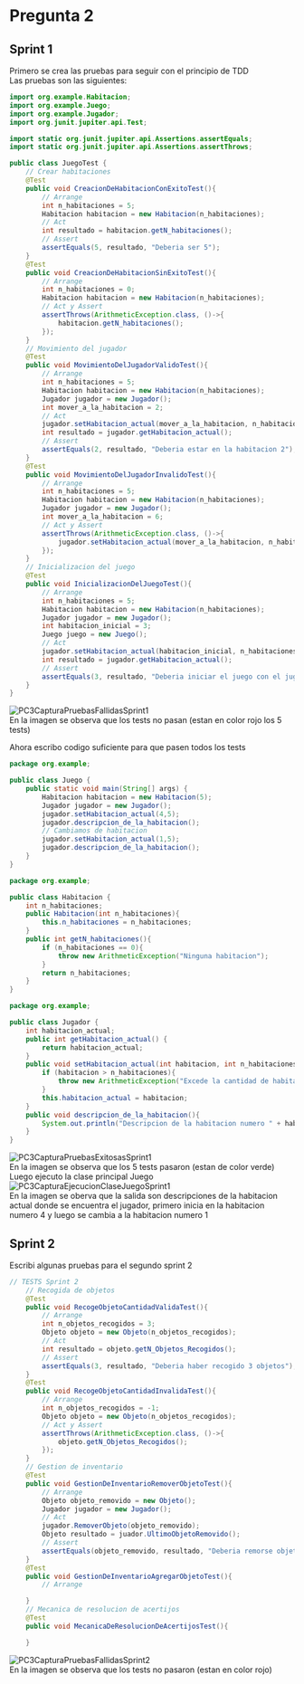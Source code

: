 # Pregunta 2
## Sprint 1
Primero se crea las pruebas para seguir con el principio de TDD  
Las pruebas son las siguientes:  
``` java
import org.example.Habitacion;
import org.example.Juego;
import org.example.Jugador;
import org.junit.jupiter.api.Test;

import static org.junit.jupiter.api.Assertions.assertEquals;
import static org.junit.jupiter.api.Assertions.assertThrows;

public class JuegoTest {
    // Crear habitaciones
    @Test
    public void CreacionDeHabitacionConExitoTest(){
        // Arrange
        int n_habitaciones = 5;
        Habitacion habitacion = new Habitacion(n_habitaciones);
        // Act
        int resultado = habitacion.getN_habitaciones();
        // Assert
        assertEquals(5, resultado, "Deberia ser 5");
    }
    @Test
    public void CreacionDeHabitacionSinExitoTest(){
        // Arrange
        int n_habitaciones = 0;
        Habitacion habitacion = new Habitacion(n_habitaciones);
        // Act y Assert
        assertThrows(ArithmeticException.class, ()->{
            habitacion.getN_habitaciones();
        });
    }
    // Movimiento del jugador
    @Test
    public void MovimientoDelJugadorValidoTest(){
        // Arrange
        int n_habitaciones = 5;
        Habitacion habitacion = new Habitacion(n_habitaciones);
        Jugador jugador = new Jugador();
        int mover_a_la_habitacion = 2;
        // Act
        jugador.setHabitacion_actual(mover_a_la_habitacion, n_habitaciones);
        int resultado = jugador.getHabitacion_actual();
        // Assert
        assertEquals(2, resultado, "Deberia estar en la habitacion 2");
    }
    @Test
    public void MovimientoDelJugadorInvalidoTest(){
        // Arrange
        int n_habitaciones = 5;
        Habitacion habitacion = new Habitacion(n_habitaciones);
        Jugador jugador = new Jugador();
        int mover_a_la_habitacion = 6;
        // Act y Assert
        assertThrows(ArithmeticException.class, ()->{
            jugador.setHabitacion_actual(mover_a_la_habitacion, n_habitaciones);
        });
    }
    // Inicializacion del juego
    @Test
    public void InicializacionDelJuegoTest(){
        // Arrange
        int n_habitaciones = 5;
        Habitacion habitacion = new Habitacion(n_habitaciones);
        Jugador jugador = new Jugador();
        int habitacion_inicial = 3;
        Juego juego = new Juego();
        // Act
        jugador.setHabitacion_actual(habitacion_inicial, n_habitaciones);
        int resultado = jugador.getHabitacion_actual();
        // Assert
        assertEquals(3, resultado, "Deberia iniciar el juego con el jugador en la habitacion 3");
    }
}
```   
![PC3CapturaPruebasFallidasSprint1](Image/PC3CapturaPruebasFallidasSprint1.png)  
En la imagen se observa que los tests no pasan (estan en color rojo los 5 tests)  

Ahora escribo codigo suficiente para que pasen todos los tests  
``` java
package org.example;

public class Juego {
    public static void main(String[] args) {
        Habitacion habitacion = new Habitacion(5);
        Jugador jugador = new Jugador();
        jugador.setHabitacion_actual(4,5);
        jugador.descripcion_de_la_habitacion();
        // Cambiamos de habitacion
        jugador.setHabitacion_actual(1,5);
        jugador.descripcion_de_la_habitacion();
    }
}
```
``` java
package org.example;

public class Habitacion {
    int n_habitaciones;
    public Habitacion(int n_habitaciones){
        this.n_habitaciones = n_habitaciones;
    }
    public int getN_habitaciones(){
        if (n_habitaciones == 0){
            throw new ArithmeticException("Ninguna habitacion");
        }
        return n_habitaciones;
    }
}

```
``` java
package org.example;

public class Jugador {
    int habitacion_actual;
    public int getHabitacion_actual() {
        return habitacion_actual;
    }
    public void setHabitacion_actual(int habitacion, int n_habitaciones){
        if (habitacion > n_habitaciones){
            throw new ArithmeticException("Excede la cantidad de habitaciones");
        }
        this.habitacion_actual = habitacion;
    }
    public void descripcion_de_la_habitacion(){
        System.out.println("Descripcion de la habitacion numero " + habitacion_actual);
    }
}
```
![PC3CapturaPruebasExitosasSprint1](Image/PC3CapturaPruebasExitosasSprint1.png)  
En la imagen se observa que los 5 tests pasaron (estan de color verde)  
Luego ejecuto la clase principal Juego  
![PC3CapturaEjecucionClaseJuegoSprint1](Image/PC3CapturaEjecucionClaseJuegoSprint1.png)  
En la imagen se oberva que la salida son descripciones de la habitacion actual donde se encuentra el jugador, primero inicia en la habitacion numero 4 y luego se cambia a la habitacion numero 1

## Sprint 2
Escribi algunas pruebas para el segundo sprint 2  
``` java
// TESTS Sprint 2
    // Recogida de objetos
    @Test
    public void RecogeObjetoCantidadValidaTest(){
        // Arrange
        int n_objetos_recogidos = 3;
        Objeto objeto = new Objeto(n_objetos_recogidos);
        // Act
        int resultado = objeto.getN_Objetos_Recogidos();
        // Assert
        assertEquals(3, resultado, "Deberia haber recogido 3 objetos");
    }
    @Test
    public void RecogeObjetoCantidadInvalidaTest(){
        // Arrange
        int n_objetos_recogidos = -1;
        Objeto objeto = new Objeto(n_objetos_recogidos);
        // Act y Assert
        assertThrows(ArithmeticException.class, ()->{
            objeto.getN_Objetos_Recogidos();
        });
    }
    // Gestion de inventario
    @Test
    public void GestionDeInventarioRemoverObjetoTest(){
        // Arrange
        Objeto objeto_removido = new Objeto();
        Jugador jugador = new Jugador();
        // Act
        jugador.RemoverObjeto(objeto_removido);
        Objeto resultado = juador.UltimoObjetoRemovido();
        // Assert
        assertEquals(objeto_removido, resultado, "Deberia remorse objeto_removido");
    }
    @Test
    public void GestionDeInventarioAgregarObjetoTest(){
        // Arrange

    }
    // Mecanica de resolucion de acertijos
    @Test
    public void MecanicaDeResolucionDeAcertijosTest(){

    }
```

![PC3CapturaPruebasFallidasSprint2](Image/PC3CapturaPruebasFallidasSprint2.png)  
En la imagen se observa que los tests no pasaron (estan en color rojo)
